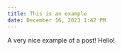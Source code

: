 ```yaml
---
title: This is an example
date: December 16, 2023 1:42 PM
---
```

A very nice example of a post! Hello!